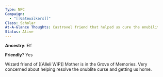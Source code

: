 ```yaml
---
Type: NPC
Campaign:
  - "[[Gatewalkers]]"
Class: Scholar
At-A-Glance Thoughts: Castrovel friend that helped us cure the onubilite curse
Status: Alive
---
```

**Ancestry**: Elf

**Friendly**? Yes

Wizard friend of [[Alleli WIP]] Mother is in the Grove of Memories. Very concerned about helping resolve the onublite curse and getting us home.